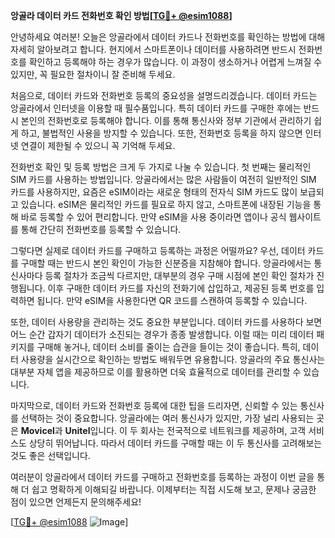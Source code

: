**앙골라 데이터 카드 전화번호 확인 방법[[TG💪+ @esim1088](https://t.me/s/esim1088)]**

안녕하세요 여러분! 오늘은 앙골라에서 데이터 카드나 전화번호를 확인하는 방법에 대해 자세히 알아보려고 합니다. 현지에서 스마트폰이나 데이터를 사용하려면 반드시 전화번호를 확인하고 등록해야 하는 경우가 많습니다. 이 과정이 생소하거나 어렵게 느껴질 수 있지만, 꼭 필요한 절차이니 잘 준비해 두세요.

처음으로, 데이터 카드와 전화번호 등록의 중요성을 설명드리겠습니다. 데이터 카드는 앙골라에서 인터넷을 이용할 때 필수품입니다. 특히 데이터 카드를 구매한 후에는 반드시 본인의 전화번호로 등록해야 합니다. 이를 통해 통신사와 정부 기관에서 관리하기 쉽게 하고, 불법적인 사용을 방지할 수 있습니다. 또한, 전화번호 등록을 하지 않으면 인터넷 연결이 제한될 수 있으니 꼭 기억해 두세요.

전화번호 확인 및 등록 방법은 크게 두 가지로 나눌 수 있습니다. 첫 번째는 물리적인 SIM 카드를 사용하는 방법입니다. 앙골라에서는 많은 사람들이 여전히 일반적인 SIM 카드를 사용하지만, 요즘은 eSIM이라는 새로운 형태의 전자식 SIM 카드도 많이 보급되고 있습니다. eSIM은 물리적인 카드를 필요로 하지 않고, 스마트폰에 내장된 기능을 통해 바로 등록할 수 있어 편리합니다. 만약 eSIM을 사용 중이라면 앱이나 공식 웹사이트를 통해 간단히 전화번호를 등록할 수 있습니다.

그렇다면 실제로 데이터 카드를 구매하고 등록하는 과정은 어떨까요? 우선, 데이터 카드를 구매할 때는 반드시 본인 확인이 가능한 신분증을 지참해야 합니다. 앙골라에서는 통신사마다 등록 절차가 조금씩 다르지만, 대부분의 경우 구매 시점에 본인 확인 절차가 진행됩니다. 이후 구매한 데이터 카드를 자신의 전화기에 삽입하고, 제공된 등록 번호를 입력하면 됩니다. 만약 eSIM을 사용한다면 QR 코드를 스캔하여 등록할 수 있습니다.

또한, 데이터 사용량을 관리하는 것도 중요한 부분입니다. 데이터 카드를 사용하다 보면 어느 순간 갑자기 데이터가 소진되는 경우가 종종 발생합니다. 이럴 때는 미리 데이터 패키지를 구매해 놓거나, 데이터 소비를 줄이는 습관을 들이는 것이 좋습니다. 특히, 데이터 사용량을 실시간으로 확인하는 방법도 배워두면 유용합니다. 앙골라의 주요 통신사는 대부분 자체 앱을 제공하므로 이를 활용하면 더욱 효율적으로 데이터를 관리할 수 있습니다.

마지막으로, 데이터 카드와 전화번호 등록에 대한 팁을 드리자면, 신뢰할 수 있는 통신사를 선택하는 것이 중요합니다. 앙골라에는 여러 통신사가 있지만, 가장 널리 사용되는 곳은 **Movicel**과 **Unitel**입니다. 이 두 회사는 전국적으로 네트워크를 제공하며, 고객 서비스도 상당히 뛰어납니다. 따라서 데이터 카드를 구매할 때는 이 두 통신사를 고려해보는 것도 좋은 선택입니다.

여러분이 앙골라에서 데이터 카드를 구매하고 전화번호를 등록하는 과정이 이번 글을 통해 더 쉽고 명확하게 이해되길 바랍니다. 이제부터는 직접 시도해 보고, 문제나 궁금한 점이 있으면 언제든지 문의해주세요! 

[[TG💪+ @esim1088](https://t.me/s/esim1088) ![Image](https://i.postimg.cc/Y0z9fWf4/image.png)]